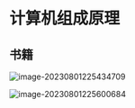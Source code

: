 # 计算机组成原理

## 书籍

![image-20230801225434709](https://csnotes.oss-cn-beijing.aliyuncs.com/photos/image-20230801225434709.png)

![image-20230801225600684](https://csnotes.oss-cn-beijing.aliyuncs.com/photos/image-20230801225600684.png)